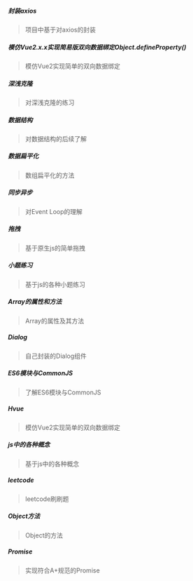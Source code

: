 ##### 封装axios
> 项目中基于对axios的封装

##### 模仿Vue2.x.x实现简易版双向数据绑定Object.defineProperty()
> 模仿Vue2实现简单的双向数据绑定

##### 深浅克隆
> 对深浅克隆的练习

##### 数据结构
> 对数据结构的后续了解

##### 数据扁平化
> 数组扁平化的方法

##### 同步异步
> 对Event Loop的理解

##### 拖拽
> 基于原生js的简单拖拽

##### 小题练习
> 基于js的各种小题练习

##### Array的属性和方法
> Array的属性及其方法

##### Dialog
> 自己封装的Dialog组件

##### ES6模块与CommonJS
> 了解ES6模块与CommonJS

##### Hvue
> 模仿Vue2实现简单的双向数据绑定

##### js中的各种概念
> 基于js中的各种概念

##### leetcode
> leetcode刷刷题

##### Object方法
> Object的方法

##### Promise
> 实现符合A+规范的Promise